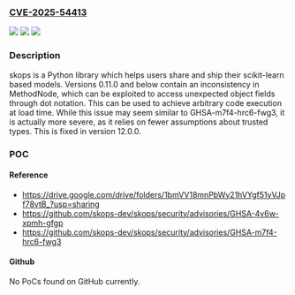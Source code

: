 ### [CVE-2025-54413](https://cve.mitre.org/cgi-bin/cvename.cgi?name=CVE-2025-54413)
![](https://img.shields.io/static/v1?label=Product&message=skops&color=blue)
![](https://img.shields.io/static/v1?label=Version&message=%3C%2012.0.0%20&color=brightgreen)
![](https://img.shields.io/static/v1?label=Vulnerability&message=CWE-351%3A%20Insufficient%20Type%20Distinction&color=brightgreen)

### Description

skops is a Python library which helps users share and ship their scikit-learn based models. Versions 0.11.0 and below contain an inconsistency in MethodNode, which can be exploited to access unexpected object fields through dot notation. This can be used to achieve arbitrary code execution at load time. While this issue may seem similar to GHSA-m7f4-hrc6-fwg3, it is actually more severe, as it relies on fewer assumptions about trusted types. This is fixed in version 12.0.0.

### POC

#### Reference
- https://drive.google.com/drive/folders/1bmVV18mnPbWy21hVYgf51yVJpf78vtB_?usp=sharing
- https://github.com/skops-dev/skops/security/advisories/GHSA-4v6w-xpmh-gfgp
- https://github.com/skops-dev/skops/security/advisories/GHSA-m7f4-hrc6-fwg3

#### Github
No PoCs found on GitHub currently.

